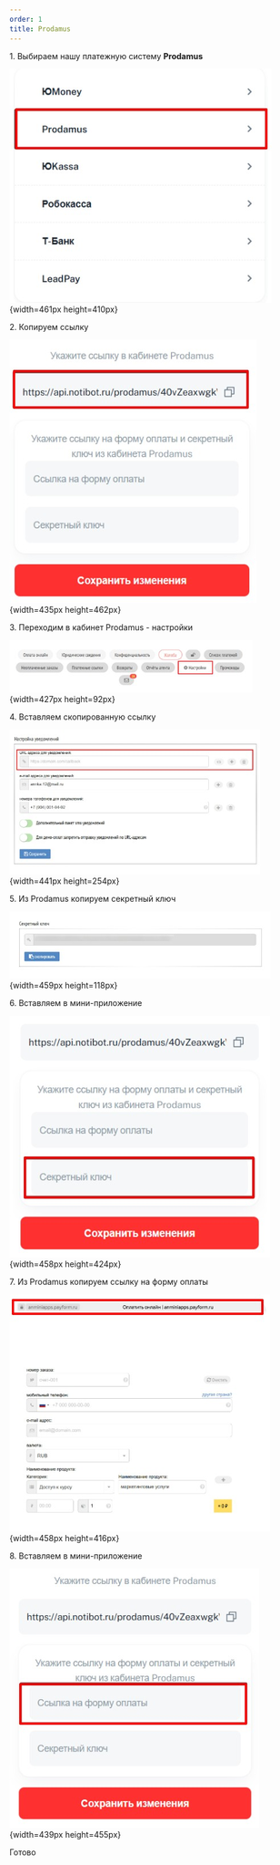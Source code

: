 ```yaml
---
order: 1
title: Prodamus
---
```


1\. Выбираем нашу платежную систему **Prodamus**

![](./prodamus.jpeg){width=461px height=410px}

2\. Копируем ссылку 

![](./prodamus-2.jpeg){width=435px height=462px}

3\. Переходим в кабинет Prodamus - настройки

![](./prodamus-3.jpeg){width=427px height=92px}

4\. Вставляем скопированную ссылку 

![](./prodamus-5.jpeg){width=441px height=254px}

5\. Из Prodamus копируем секретный ключ

![](./prodamus-4.jpeg){width=459px height=118px}

6\. Вставляем в мини-приложение

![](./prodamus-6.jpeg){width=458px height=424px}

7\. Из Prodamus копируем ссылку на форму оплаты

![](./prodamus-7.jpeg){width=458px height=416px}

8\. Вставляем в мини-приложение

![](./prodamus-8.jpeg){width=439px height=455px}

Готово
